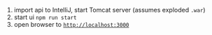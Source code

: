 1. import api to IntelliJ, start Tomcat server (assumes exploded `.war`)
2. start ui `npm run start`
3. open browser to [`http://localhost:3000`](http://localhost:3000)